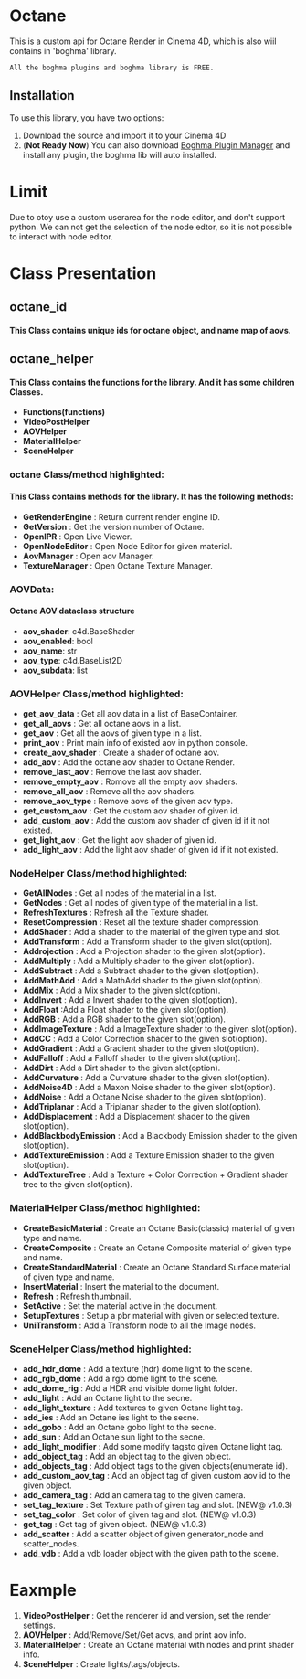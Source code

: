 # Octane
This is a custom api for Octane Render in Cinema 4D, which is also wiil contains in 'boghma' library.
```
All the boghma plugins and boghma library is FREE.
```
## Installation
To use this library, you have two options:
1. Download the source and import it to your Cinema 4D
2. (**Not Ready Now**) You can also download [Boghma Plugin Manager](https://www.boghma.com/) and install any plugin, the boghma lib will auto installed.


# Limit
Due to otoy use a custom userarea for the node editor, and don't support python. We can not get the selection of the node edtor, so it is not possible to interact with node editor. 

# Class Presentation

## octane_id
#### This Class contains unique ids for octane object, and name map of aovs.

## octane_helper
#### This Class contains the functions for the library. And it has some children Classes.
- __Functions(functions)__
- __VideoPostHelper__
- __AOVHelper__
- __MaterialHelper__
- __SceneHelper__

### octane Class/method highlighted:
#### This Class contains methods for the library. It has the following methods:

  - __GetRenderEngine__ : Return current render engine ID.
  - __GetVersion__ : Get the version number of Octane.
  - __OpenIPR__ : Open Live Viewer.
  - __OpenNodeEditor__ : Open Node Editor for given material.
  - __AovManager__ : Open aov Manager.
  - __TextureManager__ : Open Octane Texture Manager.


### AOVData:
    
#### Octane AOV dataclass structure

- __aov_shader__: c4d.BaseShader
- __aov_enabled__: bool
- __aov_name__: str
- __aov_type__: c4d.BaseList2D
- __aov_subdata__: list

### AOVHelper Class/method highlighted:

  - __get_aov_data__ : Get all aov data in a list of BaseContainer.
  - __get_all_aovs__ : Get all octane aovs in a list.
  - __get_aov__ : Get all the aovs of given type in a list.
  - __print_aov__ : Print main info of existed aov in python console.
  - __create_aov_shader__ : Create a shader of octane aov.
  - __add_aov__ : Add the octane aov shader to Octane Render.
  - __remove_last_aov__ : Remove the last aov shader.
  - __remove_empty_aov__ : Romove all the empty aov shaders.
  - __remove_all_aov__ : Remove all the aov shaders.
  - __remove_aov_type__ : Remove aovs of the given aov type.
  - __get_custom_aov__ : Get the custom aov shader of given id.
  - __add_custom_aov__ : Add the custom aov shader of given id if it not existed.
  - __get_light_aov__ : Get the light aov shader of given id.
  - __add_light_aov__ : Add the light aov shader of given id if it not existed.

### NodeHelper Class/method highlighted:

  - __GetAllNodes__ : Get all nodes of the material in a list.
  - __GetNodes__ : Get all nodes of given type of the material in a list.
  - __RefreshTextures__ : Refresh all the Texture shader.
  - __ResetCompression__ : Reset all the texture shader compression.
  - __AddShader__ : Add a shader to the material of the given type and slot.
  - __AddTransform__ : Add a Transform shader to the given slot(option).
  - __Addrojection__ : Add a Projection shader to the given slot(option).
  - __AddMultiply__ : Add a Multiply shader to the given slot(option).
  - __AddSubtract__ : Add a Subtract shader to the given slot(option).
  - __AddMathAdd__ : Add a MathAdd shader to the given slot(option).
  - __AddMix__ : Add a Mix shader to the given slot(option).
  - __AddInvert__ : Add a Invert shader to the given slot(option).
  - __AddFloat__ :Add a Float shader to the given slot(option).
  - __AddRGB__ : Add a RGB shader to the given slot(option).
  - __AddImageTexture__ : Add a ImageTexture shader to the given slot(option).
  - __AddCC__ : Add a Color Correction shader to the given slot(option).
  - __AddGradient__ : Add a Gradient shader to the given slot(option).
  - __AddFalloff__ : Add a Falloff shader to the given slot(option).
  - __AddDirt__ : Add a Dirt shader to the given slot(option).
  - __AddCurvature__ : Add a Curvature shader to the given slot(option).
  - __AddNoise4D__ : Add a Maxon Noise shader to the given slot(option).
  - __AddNoise__ : Add a Octane Noise shader to the given slot(option).
  - __AddTriplanar__ : Add a Triplanar shader to the given slot(option).
  - __AddDisplacement__ : Add a Displacement shader to the given slot(option).
  - __AddBlackbodyEmission__ : Add a Blackbody Emission shader to the given slot(option).
  - __AddTextureEmission__ : Add a Texture Emission shader to the given slot(option).
  - __AddTextureTree__ : Add a Texture + Color Correction + Gradient shader tree to the given slot(option).

### MaterialHelper Class/method highlighted:

  - __CreateBasicMaterial__ : Create an Octane Basic(classic) material of given type and name.
  - __CreateComposite__ : Create an Octane Composite material of given type and name.
  - __CreateStandardMaterial__ : Create an Octane Standard Surface material of given type and name.
  - __InsertMaterial__ : Insert the material to the document.
  - __Refresh__ : Refresh thumbnail.
  - __SetActive__ : Set the material active in the document.
  - __SetupTextures__ : Setup a pbr material with given or selected texture.
  - __UniTransform__ : Add a Transform node to all the Image nodes.

### SceneHelper Class/method highlighted:

  - __add_hdr_dome__ : Add a texture (hdr) dome light to the scene.
  - __add_rgb_dome__ : Add a rgb dome light to the scene.
  - __add_dome_rig__ : Add a HDR and visible dome light folder.
  - __add_light__ : Add an Octane light to the secne.
  - __add_light_texture__ : Add textures to given Octane light tag.
  - __add_ies__ : Add an Octane ies light to the secne.
  - __add_gobo__ : Add an Octane gobo light to the secne.
  - __add_sun__ : Add an Octane sun light to the secne.
  - __add_light_modifier__ : Add some modify tagsto given Octane light tag.
  - __add_object_tag__ : Add an object tag to the given object.
  - __add_objects_tag__ : Add object tags to the given objects(enumerate id).
  - __add_custom_aov_tag__ : Add an object tag of given custom aov id to the given object.
  - __add_camera_tag__ : Add an camera tag to the given camera.
  - __set_tag_texture__ : Set Texture path of given tag and slot. (NEW@ v1.0.3)
  - __set_tag_color__ : Set color of given tag and slot. (NEW@ v1.0.3)
  - __get_tag__ : Get tag of given object. (NEW@ v1.0.3)
  - __add_scatter__ : Add a scatter object of given generator_node and scatter_nodes.
  - __add_vdb__ : Add a vdb loader object with the given path to the scene.

# Eaxmple
1. __VideoPostHelper__ : Get the renderer id and version, set the render settings.
2. __AOVHelper__ : Add/Remove/Set/Get aovs, and print aov info.
3. __MaterialHelper__ : Create an Octane material with nodes and print shader info.
4. __SceneHelper__ : Create lights/tags/objects.



